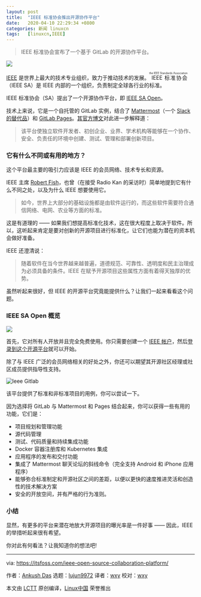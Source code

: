 ```yaml
---
layout: post
title:	"IEEE 标准协会推出开源协作平台"
date:	2020-04-10 22:29:34 +0800 
categories:	新闻 linuxcn 
tags:	[linuxcn,IEEE]
---
```




> 
> IEEE 标准协会宣布了一个基于 GitLab 的开源协作平台。
> 
> 
> 


![](/Asserts/Images//attachment/album/202004/10/222910vjpiqd6lqqm6riqp.jpg)


[IEEE](https://www.ieee.org/about/index.html) 是世界上最大的技术专业组织，致力于推动技术的发展。<ruby> IEEE 标准协会 <rt>  the IEEE Standards Association </rt></ruby>（IEEE SA）是 IEEE 内部的一个组织，负责制定全球各行业的标准。


IEEE 标准协会（SA）提出了一个开源协作平台，即 [IEEE SA Open](https://standards.ieee.org/content/ieee-standards/en/initiatives/opensource/)。


技术上来说，它是一个自托管的 GitLab 实例，结合了 [Mattermost](https://mattermost.com/)（一个 [Slack 的替代品](https://itsfoss.com/open-source-slack-alternative/)）和 [GitLab Pages](https://docs.gitlab.com/ee/user/project/pages/)。[其官方博文](https://spectrum.ieee.org/the-institute/ieee-products-services/ieee-standards-association-launches-a-platform-for-open-source-collaboration)对此进一步解释道：



> 
> 该平台使独立软件开发者、初创企业、业界、学术机构等能够在一个协作、安全、负责任的环境中创建、测试、管理和部署创新项目。
> 
> 
> 


### 它有什么不同或有用的地方？


这个平台最主要的吸引力应该是 IEEE 的会员网络、技术专长和资源。


IEEE 主席 [Robert Fish](https://www.linkedin.com/in/robertsfish/)，也曾（在接受 Radio Kan 的采访时）简单地提到它有什么不同之处，以及为什么 IEEE 想要使用它。



> 
> 如今，世界上大部分的基础设施都是由软件运行的，而这些软件需要符合通信网络、电网、农业等方面的标准。
> 
> 
> 


这是有道理的 —— 如果我们想提高标准化技术，这在很大程度上取决于软件。所以，这听起来肯定是要对创新的开源项目进行标准化，让它们也能为潜在的资本机会做好准备。


IEEE 还澄清说：



> 
> 随着软件在当今世界越来越普遍，道德规范、可靠性、透明度和民主治理成为必须具备的条件。IEEE 在赋予开源项目这些属性方面有着得天独厚的优势。
> 
> 
> 


虽然听起来很好，但 IEEE 的开源平台究竟能提供什么？让我们一起来看看这个问题。


### IEEE SA Open 概览


![](/Asserts/Images//attachment/album/202004/10/222937u7i8dcrrbybdchpc.jpg)


首先，它对所有人开放并且完全免费使用。你只需要创建一个 [IEEE 帐户](https://www.ieee.org/profile/public/createwebaccount/showRegister.html)，然后[登录到这个开源平台](https://opensource.ieee.org/)就可以开始。


除了与 IEEE 广泛的会员网络相关的好处之外，你还可以期望其开源社区经理或社区成员提供指导性支持。


![Ieee Gitlab](/Asserts/Images//attachment/album/202004/10/222938w1rqa1tat21x1c2a.jpg)


该平台提供了标准和非标准项目的用例，你可以尝试一下。


因为选择将 GitLab 与 Mattermost 和 Pages 结合起来，你可以获得一些有用的功能，它们是：


* 项目规划和管理功能
* 源代码管理
* 测试、代码质量和持续集成功能
* Docker 容器注册库和 Kubernetes 集成
* 应用程序的发布和交付功能
* 集成了 Mattermost 聊天论坛的斜线命令（完全支持 Android 和 iPhone 应用程序）
* 能够弥合标准制定和开源社区之间的差距，以便以更快的速度推进灵活和创造性的技术解决方案
* 安全的开放空间，并有严格的行为准则。


### 小结


显然，有更多的平台来潜在地放大开源项目的曝光率是一件好事 —— 因此，IEEE 的举措听起来很有希望。


你对此有何看法？让我知道你的想法吧!




---


via: <https://itsfoss.com/ieee-open-source-collaboration-platform/>


作者：[Ankush Das](https://itsfoss.com/author/ankush/) 选题：[lujun9972](https://github.com/lujun9972) 译者：[wxy](https://github.com/wxy) 校对：[wxy](https://github.com/wxy)


本文由 [LCTT](https://github.com/LCTT/TranslateProject) 原创编译，[Linux中国](https://linux.cn/) 荣誉推出
